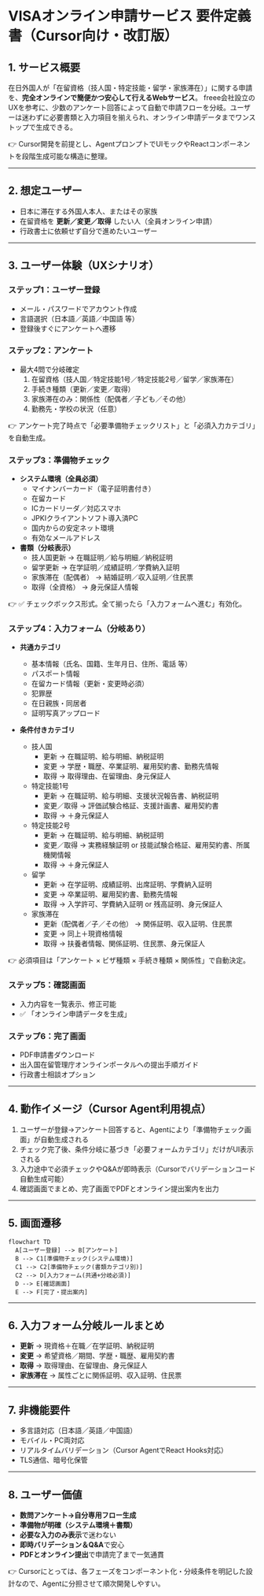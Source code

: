 # VISAオンライン申請サービス 要件定義書（Cursor向け・改訂版）

## 1. サービス概要
在日外国人が「在留資格（技人国・特定技能・留学・家族滞在）」に関する申請を、**完全オンラインで簡便かつ安心して行えるWebサービス**。 
freee会社設立のUXを参考に、少数のアンケート回答によって自動で申請フローを分岐。ユーザーは迷わずに必要書類と入力項目を揃えられ、オンライン申請データまでワンストップで生成できる。

👉 Cursor開発を前提とし、AgentプロンプトでUIモックやReactコンポーネントを段階生成可能な構造に整理。

---

## 2. 想定ユーザー
- 日本に滞在する外国人本人、またはその家族
- 在留資格を **更新／変更／取得** したい人（全員オンライン申請）
- 行政書士に依頼せず自分で進めたいユーザー

---

## 3. ユーザー体験（UXシナリオ）
### ステップ1：ユーザー登録
- メール・パスワードでアカウント作成
- 言語選択（日本語／英語／中国語 等）
- 登録後すぐにアンケートへ遷移

### ステップ2：アンケート
- 最大4問で分岐確定
  1. 在留資格（技人国／特定技能1号／特定技能2号／留学／家族滞在）
  2. 手続き種類（更新／変更／取得）
  3. 家族滞在のみ：関係性（配偶者／子ども／その他）
  4. 勤務先・学校の状況（任意）

👉 アンケート完了時点で「必要準備物チェックリスト」と「必須入力カテゴリ」を自動生成。

### ステップ3：準備物チェック
- **システム環境（全員必須）**
  - マイナンバーカード（電子証明書付き）
  - 在留カード
  - ICカードリーダ／対応スマホ
  - JPKIクライアントソフト導入済PC
  - 国内からの安定ネット環境
  - 有効なメールアドレス
- **書類（分岐表示）**
  - 技人国更新 → 在職証明／給与明細／納税証明
  - 留学更新 → 在学証明／成績証明／学費納入証明
  - 家族滞在（配偶者） → 結婚証明／収入証明／住民票
  - 取得（全資格） → 身元保証人情報

👉 ✅ チェックボックス形式。全て揃ったら「入力フォームへ進む」有効化。

### ステップ4：入力フォーム（分岐あり）
- **共通カテゴリ**
  - 基本情報（氏名、国籍、生年月日、住所、電話 等）
  - パスポート情報
  - 在留カード情報（更新・変更時必須）
  - 犯罪歴
  - 在日親族・同居者
  - 証明写真アップロード

- **条件付きカテゴリ**
  - 技人国
    - 更新 → 在職証明、給与明細、納税証明
    - 変更 → 学歴・職歴、卒業証明、雇用契約書、勤務先情報
    - 取得 → 取得理由、在留理由、身元保証人
  - 特定技能1号
    - 更新 → 在職証明、給与明細、支援状況報告書、納税証明
    - 変更／取得 → 評価試験合格証、支援計画書、雇用契約書
    - 取得 → ＋身元保証人
  - 特定技能2号
    - 更新 → 在職証明、給与明細、納税証明
    - 変更／取得 → 実務経験証明 or 技能試験合格証、雇用契約書、所属機関情報
    - 取得 → ＋身元保証人
  - 留学
    - 更新 → 在学証明、成績証明、出席証明、学費納入証明
    - 変更 → 卒業証明、雇用契約書、勤務先情報
    - 取得 → 入学許可、学費納入証明 or 残高証明、身元保証人
  - 家族滞在
    - 更新（配偶者／子／その他） → 関係証明、収入証明、住民票
    - 変更 → 同上＋現資格情報
    - 取得 → 扶養者情報、関係証明、住民票、身元保証人

👉 必須項目は「アンケート × ビザ種類 × 手続き種類 × 関係性」で自動決定。

### ステップ5：確認画面
- 入力内容を一覧表示、修正可能
- ✅ 「オンライン申請データを生成」

### ステップ6：完了画面
- PDF申請書ダウンロード
- 出入国在留管理庁オンラインポータルへの提出手順ガイド
- 行政書士相談オプション

---

## 4. 動作イメージ（Cursor Agent利用視点）
1. ユーザーが登録→アンケート回答すると、Agentにより「準備物チェック画面」が自動生成される
2. チェック完了後、条件分岐に基づき「必要フォームカテゴリ」だけがUI表示される
3. 入力途中で必須チェックやQ&Aが即時表示（Cursorでバリデーションコード自動生成可能）
4. 確認画面でまとめ、完了画面でPDFとオンライン提出案内を出力

---

## 5. 画面遷移
```mermaid
flowchart TD
  A[ユーザー登録] --> B[アンケート]
  B --> C1[準備物チェック(システム環境)]
  C1 --> C2[準備物チェック(書類カテゴリ別)]
  C2 --> D[入力フォーム(共通+分岐必須)]
  D --> E[確認画面]
  E --> F[完了・提出案内]
```

---

## 6. 入力フォーム分岐ルールまとめ
- **更新** → 現資格＋在職／在学証明、納税証明
- **変更** → 希望資格／期間、学歴・職歴、雇用契約書
- **取得** → 取得理由、在留理由、身元保証人
- **家族滞在** → 属性ごとに関係証明、収入証明、住民票

---

## 7. 非機能要件
- 多言語対応（日本語／英語／中国語）
- モバイル・PC両対応
- リアルタイムバリデーション（Cursor AgentでReact Hooks対応）
- TLS通信、暗号化保管

---

## 8. ユーザー価値
- **数問アンケート→自分専用フロー生成**
- **準備物が明確（システム環境＋書類）**
- **必要な入力のみ表示**で迷わない
- **即時バリデーション＆Q&A**で安心
- **PDFとオンライン提出**で申請完了まで一気通貫

👉 Cursorにとっては、各フェーズをコンポーネント化・分岐条件を明記した設計なので、Agentに分担させて順次開発しやすい。

